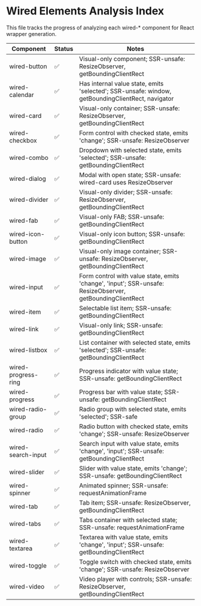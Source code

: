 # Wired Elements Analysis Index

This file tracks the progress of analyzing each wired-* component for React wrapper generation.

| Component | Status | Notes |
|------------|---------|--------|
| wired-button | ✅ | Visual-only component; SSR-unsafe: ResizeObserver, getBoundingClientRect |
| wired-calendar | ✅ | Has internal value state, emits 'selected'; SSR-unsafe: window, getBoundingClientRect, navigator |
| wired-card | ✅ | Visual-only container; SSR-unsafe: ResizeObserver, getBoundingClientRect |
| wired-checkbox | ✅ | Form control with checked state, emits 'change'; SSR-unsafe: ResizeObserver |
| wired-combo | ✅ | Dropdown with selected state, emits 'selected'; SSR-unsafe: getBoundingClientRect |
| wired-dialog | ✅ | Modal with open state; SSR-unsafe: wired-card uses ResizeObserver |
| wired-divider | ✅ | Visual-only divider; SSR-unsafe: ResizeObserver, getBoundingClientRect |
| wired-fab | ✅ | Visual-only FAB; SSR-unsafe: getBoundingClientRect |
| wired-icon-button | ✅ | Visual-only icon button; SSR-unsafe: getBoundingClientRect |
| wired-image | ✅ | Visual-only image container; SSR-unsafe: ResizeObserver, getBoundingClientRect |
| wired-input | ✅ | Form control with value state, emits 'change', 'input'; SSR-unsafe: ResizeObserver, getBoundingClientRect |
| wired-item | ✅ | Selectable list item; SSR-unsafe: getBoundingClientRect |
| wired-link | ✅ | Visual-only link; SSR-unsafe: getBoundingClientRect |
| wired-listbox | ✅ | List container with selected state, emits 'selected'; SSR-unsafe: getBoundingClientRect |
| wired-progress-ring | ✅ | Progress indicator with value state; SSR-unsafe: getBoundingClientRect |
| wired-progress | ✅ | Progress bar with value state; SSR-unsafe: getBoundingClientRect |
| wired-radio-group | ✅ | Radio group with selected state, emits 'selected'; SSR-safe |
| wired-radio | ✅ | Radio button with checked state, emits 'change'; SSR-unsafe: ResizeObserver |
| wired-search-input | ✅ | Search input with value state, emits 'change', 'input'; SSR-unsafe: getBoundingClientRect |
| wired-slider | ✅ | Slider with value state, emits 'change'; SSR-unsafe: getBoundingClientRect |
| wired-spinner | ✅ | Animated spinner; SSR-unsafe: requestAnimationFrame |
| wired-tab | ✅ | Tab item; SSR-unsafe: ResizeObserver, getBoundingClientRect |
| wired-tabs | ✅ | Tabs container with selected state; SSR-unsafe: requestAnimationFrame |
| wired-textarea | ✅ | Textarea with value state, emits 'change', 'input'; SSR-unsafe: getBoundingClientRect |
| wired-toggle | ✅ | Toggle switch with checked state, emits 'change'; SSR-unsafe: ResizeObserver |
| wired-video | ✅ | Video player with controls; SSR-unsafe: ResizeObserver, getBoundingClientRect |